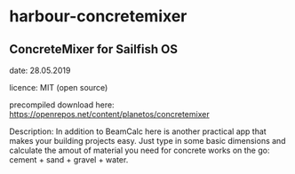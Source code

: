 # harbour-concretemixer

ConcreteMixer for Sailfish OS
------------------------------
date: 28.05.2019

licence: MIT (open source)

precompiled download here: https://openrepos.net/content/planetos/concretemixer


Description:
In addition to BeamCalc here is another practical app that makes your building projects easy. Just type in some basic dimensions and calculate the amout of material you need for concrete works on the go: cement + sand + gravel + water.
